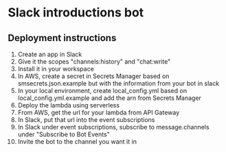 # Slack introductions bot

## Deployment instructions
1. Create an app in Slack
2. Give it the scopes "channels:history" and "chat:write"
3. Install it in your workspace
4. In AWS, create a secret in Secrets Manager based on smsecrets.json.example but with the information from your bot in slack
5. In your local environment, create local_config.yml based on local_config.yml.example and add the arn from Secrets Manager
6. Deploy the lambda using serverless
7. From AWS, get the url for your lambda from API Gateway
8. In Slack, put that url into the event subscriptions
9. In Slack under event subscriptions, subscribe to message.channels under "Subscribe to Bot Events"
10. Invite the bot to the channel you want it in
